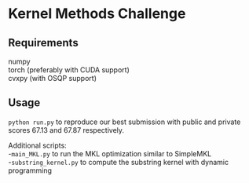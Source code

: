 # Kernel Methods Challenge

## Requirements

numpy<br>
torch (preferably with CUDA support)<br>
cvxpy (with OSQP support)

## Usage

`python run.py` to reproduce our best submission with public and private scores 67.13 and 67.87 respectively.

Additional scripts:<br>
-`main_MKL.py` to run the MKL optimization similar to SimpleMKL<br>
-`substring_kernel.py` to compute the substring kernel with dynamic programming
